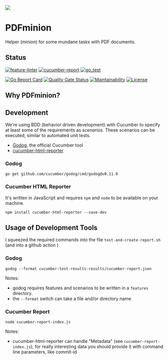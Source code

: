 ![](PDFminion-logo-small.png)
# PDFminion


Helper (_minion_) for some mundane tasks with PDF documents.


## Status
[![feature-linter](https://github.com/gernotstarke/PDFminion/actions/workflows/feature-linter.yml/badge.svg)](https://github.com/gernotstarke/PDFminion/actions/workflows/feature-linter.yml)
[![cucumber-report](https://github.com/gernotstarke/PDFminion/actions/workflows/cucumber-report.yml/badge.svg)](https://github.com/gernotstarke/PDFminion/actions/workflows/cucumber-report.yml)
[![go_test](https://github.com/gernotstarke/PDFminion/actions/workflows/go_test.yml/badge.svg)](https://github.com/gernotstarke/PDFminion/actions/workflows/go_test.yml)

[![Go Report Card](https://goreportcard.com/badge/github.com/gernotstarke/PDFminion)](https://goreportcard.com/report/github.com/gernotstarke/PDFminion)
[![Quality Gate Status](https://sonarcloud.io/api/project_badges/measure?project=gernotstarke_PDFminion&metric=alert_status)](https://sonarcloud.io/dashboard?id=gernotstarke_PDFminion)
[![Maintainability](https://api.codeclimate.com/v1/badges/c481ef8142826f71ff65/maintainability)](https://codeclimate.com/github/gernotstarke/PDFminion/maintainability)
[![License](https://img.shields.io/badge/License-Apache%202.0-blue.svg)](https://opensource.org/licenses/Apache-2.0)

## Why PDFminion? 


## Development

We're using BDD (behavior driven development) with Cucumber to specify at least some of the requirements as _scenarios_.
These scenarios can be executed, similar to automated unit tests.

* [Godog](https://github.com/cucumber/godog), the official Cucumber tool
* [cucumber-html-reporter](https://www.npmjs.com/package/cucumber-html-reporter)


### Godog
 
````shell
go get github.com/cucumber/godog/cmd/godog@v0.11.0
````
### Cucumber HTML Reporter

It's written in JavaScript and requires `npm` and `node` to be available on your machine.

```shell
npm install cucumber-html-reporter --save-dev
```

## Usage of Development Tools

I squeezed the required commands into the file `test-and-create-report.sh`
(and into a github action )

### Godog

```shell
godog --format cucumber:test-results-results/cucumber-report.json
```

Notes: 

* godog requires features and scenarios to be written in a `features` directory.
* the `--format` switch can take a file and/or directory name


### Cucumber Report

```shell
node cucumber-report-index.js
```

Notes:

* cucumber-html-reporter can handle "Metadata" (see `cucumber-report-index.js`), for really interesting data
you should provide it with command line parameters, like commit-id
  
